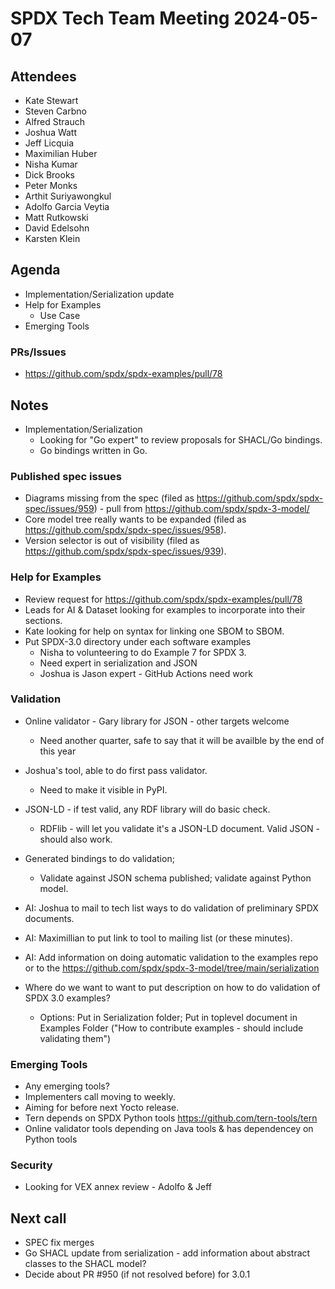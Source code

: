 # SPDX Tech Team Meeting 2024-05-07

## Attendees
- Kate Stewart
- Steven Carbno
- Alfred Strauch
- Joshua Watt
- Jeff Licquia
- Maximilian Huber
- Nisha Kumar
- Dick Brooks
- Peter Monks
- Arthit Suriyawongkul
- Adolfo Garcia Veytia
- Matt Rutkowski
- David Edelsohn
- Karsten Klein

## Agenda
- Implementation/Serialization update
- Help for Examples
  - Use Case
- Emerging Tools

### PRs/Issues
- https://github.com/spdx/spdx-examples/pull/78

## Notes
- Implementation/Serialization
  - Looking for "Go expert" to review proposals for SHACL/Go bindings.    
  - Go bindings written in Go.

### Published spec issues
- Diagrams missing from the spec (filed as https://github.com/spdx/spdx-spec/issues/959) - pull from https://github.com/spdx/spdx-3-model/
- Core model tree really wants to be expanded (filed as https://github.com/spdx/spdx-spec/issues/958).
- Version selector is out of visibility (filed as https://github.com/spdx/spdx-spec/issues/939).

### Help for Examples
- Review request for https://github.com/spdx/spdx-examples/pull/78
- Leads for AI & Dataset looking for examples to incorporate into their sections. 
- Kate looking for help on syntax for linking one SBOM to SBOM. 
- Put SPDX-3.0 directory under each software examples
  - Nisha to volunteering to do Example 7 for SPDX 3.
  - Need expert in serialization and JSON
  - Joshua is Jason expert - GitHub Actions need work

### Validation
- Online validator - Gary library for JSON - other targets welcome
  - Need another quarter, safe to say that it will be availble by the end of this year
- Joshua's tool, able to do first pass validator.
  - Need to make it visible in PyPI.
- JSON-LD - if test valid, any RDF library will do basic check.
  - RDFlib - will let you validate it's a JSON-LD document. Valid JSON - should also work.
- Generated bindings to do validation;
  - Validate against JSON schema published; validate against Python model.
- AI: Joshua to mail to tech list ways to do validation of preliminary SPDX documents. 
- AI: Maximillian to put link to tool to mailing list (or these minutes).
- AI: Add information on doing automatic validation to the examples repo or to the https://github.com/spdx/spdx-3-model/tree/main/serialization

- Where do we want to want to put description on how to do validation of SPDX 3.0 examples?
  - Options: Put in Serialization folder; Put in toplevel document in Examples Folder
    ("How to contribute examples - should include validating them")

### Emerging Tools
- Any emerging tools?
- Implementers call moving to weekly.
- Aiming for before next Yocto release.
- Tern depends on SPDX Python tools https://github.com/tern-tools/tern
- Online validator tools depending on Java tools & has dependencey on Python tools

### Security
- Looking for VEX annex review - Adolfo & Jeff

## Next call
- SPEC fix merges
- Go SHACL update from serialization - add information about abstract classes to the SHACL model?
- Decide about PR #950 (if not resolved before) for 3.0.1

